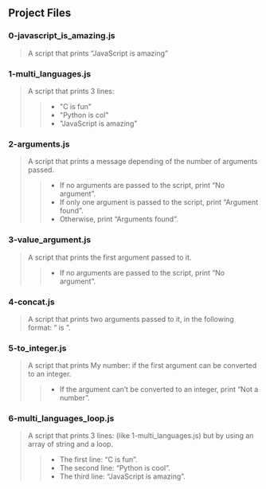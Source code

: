## Project Files
### 0-javascript_is_amazing.js
>  A script that prints “JavaScript is amazing”
### 1-multi_languages.js
> A script that prints 3 lines:
>> - "C is fun"
>> - "Python is col"
>> - "JavaScript is amazing"
### 2-arguments.js
> A script that prints a message depending of the number of arguments passed.
>> - If no arguments are passed to the script, print “No argument”.
>> - If only one argument is passed to the script, print “Argument found”.
>> - Otherwise, print “Arguments found”.
### 3-value_argument.js
> A script that prints the first argument passed to it.
>> - If no arguments are passed to the script, print “No argument”.
### 4-concat.js
> A script that prints two arguments passed to it, in the following format: “ is ”.
### 5-to_integer.js
> A script that prints My number: <first argument converted in integer> if the first argument can be converted to an integer.
>> - If the argument can’t be converted to an integer, print “Not a number”.
### 6-multi_languages_loop.js
> A script that prints 3 lines: (like 1-multi_languages.js) but by using an array of string and a loop.
>> - The first line: “C is fun”.
>> - The second line: “Python is cool”.
>> - The third line: “JavaScript is amazing”.
